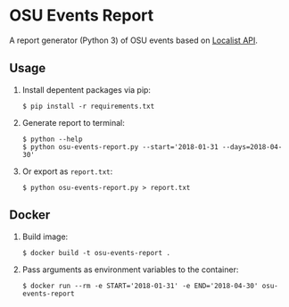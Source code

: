 # OSU Events Report

A report generator (Python 3) of OSU events based on [Localist API](https://developer.localist.com/doc/api).

## Usage

1. Install depentent packages via pip:

    ```
    $ pip install -r requirements.txt
    ```

2. Generate report to terminal:

    ```
    $ python --help
    $ python osu-events-report.py --start='2018-01-31 --days=2018-04-30'
    ```

3. Or export as `report.txt`:

    ```
    $ python osu-events-report.py > report.txt
    ```

## Docker

1. Build image:

    ```
    $ docker build -t osu-events-report .
    ```

2. Pass arguments as environment variables to the container:

    ```
    $ docker run --rm -e START='2018-01-31' -e END='2018-04-30' osu-events-report
    ```
